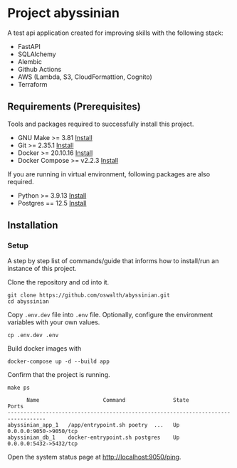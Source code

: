 # Project abyssinian
A test api application created for improving skills with the following stack:
 - FastAPI
 - SQLAlchemy
 - Alembic
 - Github Actions
 - AWS (Lambda, S3, CloudFormattion, Cognito)
 - Terraform


## Requirements (Prerequisites)

Tools and packages required to successfully install this project.

- GNU Make >= 3.81 [Install](https://www.gnu.org/software/make)
- Git >= 2.35.1 [Install](https://git-scm.com/downloads)
- Docker >= 20.10.16 [Install](https://docs.docker.com/get-docker/)
- Docker Compose >= v2.2.3 [Install](https://docs.docker.com/compose/install/)

If you are running in virtual environment, following packages are also required.

- Python >= 3.9.13 [Install](https://www.python.org/downloads/)
- Postgres == 12.5 [Install](https://www.postgresql.org/download/)

## Installation
### Setup
A step by step list of commands/guide that informs how to install/run an instance of this project.

Clone the repository and cd into it.
```shell
git clone https://github.com/oswalth/abyssinian.git
cd abyssinian
```

Copy `.env.dev` file into `.env` file. Optionally, configure the environment variables with your own values.
```shell
cp .env.dev .env
```

Build docker images with
```shell
docker-compose up -d --build app
```

Confirm that the project is running.
```shell
make ps

      Name                    Command               State           Ports         
----------------------------------------------------------------------------------
abyssinian_app_1   /app/entrypoint.sh poetry  ...   Up      0.0.0.0:9050->9050/tcp
abyssinian_db_1    docker-entrypoint.sh postgres    Up      0.0.0.0:5432->5432/tcp
```

Open the system status page at [http://localhost:9050/ping](http://localhost:9050/ping).

